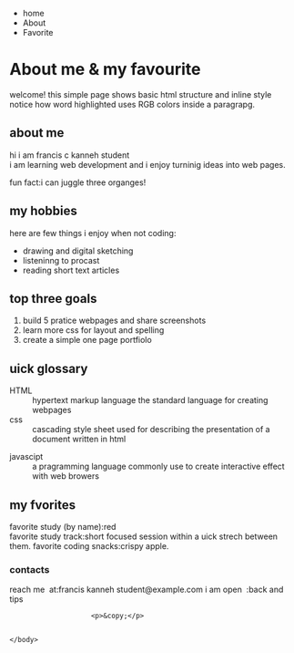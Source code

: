 <!DOCTYPE html>
<html lang="en">
    <!--thus is where our head element started-->
    <head>
        <meta charset="utf=8">
        <meta name="description"content="home exercise 1">
        <meta name="author"content="your name">
        <title>home exercise</title>
    </head>
    <body>
        <!--navigation bar-->
        <ul>
            <li>home</li>
            <li>About</li>
            <li>Favorite</li>
        </ul>
        <h1>About me & my favourite</h1>
        <p>welcome! this simple page shows basic html structure and inline style 
            notice how word highlighted uses RGB colors inside a paragrapg. </p>
            <h2>about me</h2>
            <p>
                hi i am francis c kanneh student<br>i am learning web development and i enjoy turninig ideas into web pages.</p>
                fun fact:i can juggle three organges!</p>
                <h2>my hobbies</h2>
                <p>here are few things i enjoy when not coding:<ul>
                    <li>drawing and digital sketching</li>
                    <li>listeninng to procast</li>
                    <li>reading short text articles</li>
                </ul>
                </p>
                <h2>top three goals</h2>
                <ol>
                    <li>build 5 pratice webpages and share screenshots</li>
                    <li>learn more css for layout and spelling</li>
                    <li>create a simple one page portfiolo</li>
                </ol>
            <h2>uick glossary</h2>
            <dl>
                <dt>HTML</dt>
                <dd>hypertext markup language the standard language for creating webpages</dd>
                <dt>css</dt>
                <dd>cascading style sheet used for describing the presentation of a document written in html</dd>
            <dl>
            <dt>javascipt</dt>
            <dd> a pragramming language commonly use to create 
                interactive effect with web browers</dl>
                <h2>my fvorites</h2>
                <p> favorite study (by name):red<br>
                    favorite study track:short focused session within a uick strech
                    between them.
                    favorite coding snacks:crispy apple. </p>
                    <h3>contacts</h3>
                    <p>reach me &nbsp;at:francis kanneh student@example.com i am open
                        &nbsp;:back and tips </p>

                        <p>&copy;</p>
                

    </body>
</html>
